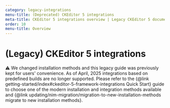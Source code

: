 ```yaml
---
category: legacy-integrations
menu-title: (Deprecated) CKEditor 5 integrations
meta-title: CKEditor 5 integrations overview | Legacy CKEditor 5 documentation
order: 10
menu-title: Overview
---
```


# (Legacy) CKEditor&nbsp;5 integrations

<info-box warning>
	⚠️  We changed installation methods and this legacy guide was previously kept for users' convenience. As of April, 2025 integrations based on predefined builds are no longer supported. Please refer to the {@link getting-started/index#ckeditor-5-framework-integrations Quick Start} guide to choose one of the modern installation and integration methods available and {@link updating/nim-migration/migration-to-new-installation-methods migrate to new installation methods}.
</info-box>
